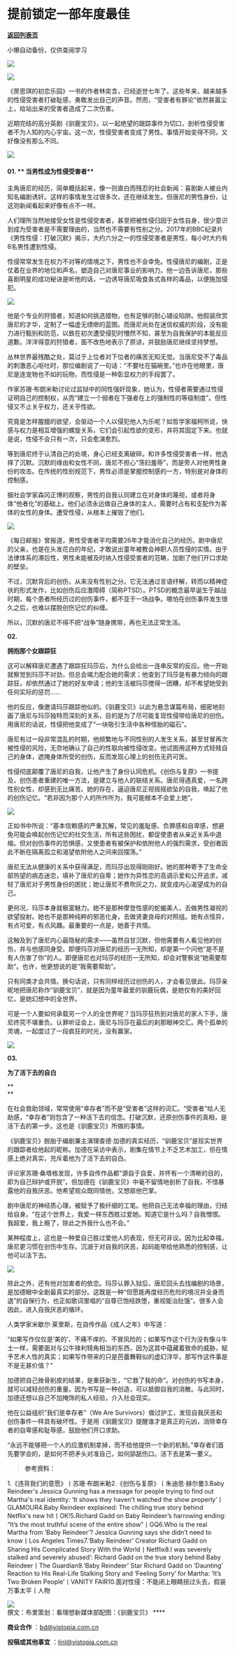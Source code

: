 # 提前锁定一部年度最佳

[**返回列表页**](/gzh/看理想)

小懒自动备份，仅供查阅学习

![](https://mmbiz.qpic.cn/mmbiz_png/aP7vrTpXJxRA0ViaNRqia18YGj5LgX4VSibTFXfBlkXZakYUA8yBkEQYYmpmDmxH0IZyeY4oUcOiabiaj1PywxF6StQ/640?wx_fmt=png)

![](https://mmbiz.qpic.cn/mmbiz_jpg/aP7vrTpXJxTNZoXd7yYSxygOFjspMS5qxO5A3pH8uictSwVouH3KWn7hCJ8vW97sCYwGTe6NwDb2l96A0cRSt7A/640?wx_fmt=jpeg&from;=appmsg)

  

《房思琪的初恋乐园》一书的作者林奕含，已经逝世七年了。这些年来，越来越多的性侵受害者打破耻感，勇敢发出自己的声音。然而，“受害者有罪论”依然甚嚣尘上，给站出来的受害者造成了二次伤害。

  

近期完结的高分英剧《驯鹿宝贝》，以一起绝望的跟踪事件为切口，剖析性侵受害者不为人知的内心宇宙。这一次，性侵受害者变成了男性。事情开始变得不同，又好像没有那么不同。

  

![](https://mmbiz.qpic.cn/mmbiz_png/aP7vrTpXJxRA0ViaNRqia18YGj5LgX4VSibyicaNpfZMjSJFGHr85glQV0UvxPDGJ30TMHYUPnUHgbYyqpCwF83EGw/640?wx_fmt=png)

  

####  **01.** ** **当男性成为性侵受害者****

  

主角唐尼的经历，简单概括起来，像一则直白而残忍的社会新闻：喜剧新人被业内知名编剧诱奸。这样的事情发生过很多次，还在继续发生。但唐尼的男性身份，让这则新闻看起来好像有点不一样。

  

人们理所当然地接受女性是性侵受害者，甚至把被性侵归因于女性自身，很少意识到成为受害者是不需要理由的，当然也不需要有性别之分。2017年的BBC纪录片《男性性侵：打破沉默》揭示，大约六分之一的性侵受害者是男性，每小时大约有8名男性遭到性侵。

  

性侵常常发生在权力不对等的情境之下，男性也不会幸免。性侵唐尼的编剧，正是仗着在业界的地位和声名，塑造自己对唐尼事业的影响力。他一边告诉唐尼，那些喜剧明星的成功秘诀是听他的话，一边诱导唐尼吸食各式各样的毒品，以便施加侵犯。

  

![](https://mmbiz.qpic.cn/mmbiz_jpg/aP7vrTpXJxTNZoXd7yYSxygOFjspMS5qReLfhRpTRMIz427yo8x7uibic5kGCF3DJwicpt3Laq0gu1DlXWQxbib6iaQ/640?wx_fmt=jpeg&from;=appmsg)

  

他是个专业的狩猎者，知道如何挑选猎物，也有足够的耐心铺设陷阱。他假装欣赏唐尼的才华，定制了一幅虚无缥缈的蓝图。而唐尼尚处在迷信权威的阶段，没有能力进行甄别和防范，以致在初次遭受侵犯时懵然不知，甚至为自我保护的本能反应道歉。洋洋得意的狩猎者，面不改色地表示了原谅，并鼓励唐尼继续坚持梦想。

  

丛林世界最残酷之处，莫过于上位者对下位者的痛苦无知无觉。当唐尼受不了毒品的刺激恶心呕吐时，那位编剧说了一句话：“不要吐在猫碗里。”也许在他眼里，唐尼是连宠物也不如的玩物，而性侵是一种彰显权力的手段罢了。

  

作家苏珊·布朗米勒讨论过监狱中的同性强奸现象，她认为，性侵者需要通过性侵证明自己的控制权，从而“建立一个弱者在下强者在上的强制性的等级制度”。但性侵又不止关乎权力，还关乎性欲。

  

究竟是怎样腥膻的欲望，会驱动一个人以侵犯他人为乐呢？如哲学家福柯所说，快感与权力是相互增强的螺旋关系，它们会引起性欲的变形，并将其固定下来。也就是说，性侵不会只有一次，只会愈演愈烈。

  

等到唐尼终于认清自己的处境，身心已经支离破碎。和许多性侵受害者一样，他选择了沉默。沉默的缘由和女性不同，唐尼不担心“荡妇羞辱”，而是旁人对他男性身份的攻击。在传统的性别规范下，男性必须是掌握控制感的一方，特别是对身体的控制感。

  

据社会学家森冈正博的观察，男性的自我认同建立在对身体的蔑视，或者将身体“他者化”的基础上。他们必须永远做自己身体的主人，需要时占有和支配作为客体的女性的身体。遭受性侵，从根本上摧毁了他们。

  

![](https://mmbiz.qpic.cn/mmbiz_jpg/aP7vrTpXJxTNZoXd7yYSxygOFjspMS5qImHmPyWbPpyhxSqYpaJVJYA7Ih84VwBcpcy4nkQE7eQde8EaHpqU3A/640?wx_fmt=jpeg&from;=appmsg)

  

《每日邮报》曾报道，男性受害者平均需要26年才能消化自己的经历。剧中唐尼的父亲，也是在头发花白的年纪，才敢说出童年被教会神职人员性侵的实情。由于法律体系的滞后性，男性未能被及时纳入性侵受害者的范畴，加剧了他们开口求助的壁垒。

  

不过，沉默背后的创伤，从来没有性别之分。它无法通过言语纾解，转而以精神症状的形式发作，比如创伤后应激障碍（简称PTSD）。PTSD的概念最早诞生于越战时期，每个患者所经历过的创伤事件，都不亚于一场战争。哪怕在创伤事件发生很久之后，也难以摆脱创伤记忆的纠缠。

  

所以，沉默的唐尼不得不把“战争”随身携带，再也无法正常生活。

  

 **02.**

 **拥抱那个女跟踪狂**

  

这可以解释唐尼遭遇了跟踪狂玛莎后，为什么会给出一连串反常的反应。他一开始就察觉到玛莎不对劲，但总会竭力配合她的需求；他查到了玛莎是有暴力倾向的跟踪狂，却依然通过了她的好友申请；他的生活被玛莎搅得一团糟，却不希望她受到任何实际的惩罚……

  

他的反应，像邀请玛莎跟踪他似的。《驯鹿宝贝》以此为悬念谋篇布局，细密地刻画了唐尼与玛莎独特而深刻的关系，目的是为了尽可能复现性侵带给唐尼的创伤。用唐尼的话说，性侵把他变成了“一块吸引生活中各种怪胎的磁石”。

  

唐尼有过一段非常混乱的时期，他频繁地与不同性别的人发生关系，甚至甘冒再次被性侵的风险，无奈地确认了自己的性取向被性侵改变。他试图用这种方式轻贱自己的身体，遮掩身体所受的创伤，反而发现心理上的创伤无药可医。

  

性侵彻底颠覆了唐尼的自我，让他产生了身份认同危机。《创伤与复原》一书提及，创伤患者重建的唯一方法，是建立与他人的联结关系。唐尼得遇真爱，一名跨性别女性，却感到无比痛苦。她的存在，逼迫唐尼正视摇摇欲坠的自我，唤起了他的创伤记忆。“若非因为那个人的所作所为，我可能根本不会爱上她”。

  

![](https://mmbiz.qpic.cn/mmbiz_jpg/aP7vrTpXJxTNZoXd7yYSxygOFjspMS5qA5JkIstAo330H9WcEIYvq5kXUakpDItPhe8VibKrRu8aPzF9Rttserw/640?wx_fmt=jpeg&from;=appmsg)

  

正如书中所说：“基本信赖感的严重瓦解，常见的羞耻感、负罪感和自卑感，想避免可能会唤起创伤记忆的社交生活，所有这些困扰，都促使患者从亲近关系中退缩。但对创伤事件的恐惧感，又使患者有被保护和依附他人的强烈需求，受创者因此不断在隔离孤立和渴望依附他人之间来回摆荡。”

  

唐尼无法从健康的关系中获得满足，而玛莎出现得刚刚好。她的那种寄予了生命全部热望的病态迷恋，填补了唐尼的自卑；她作为异性恋的高调示爱和公开追求，减轻了唐尼对于男性身份的困扰；她让唐尼不费吹灰之力，就变成内心渴望成为的自己。

  

更何况，玛莎本身就极富魅力。她不是那种摩登性感的蛇蝎美人，去做男性凝视的欲望投射。她也不是那种纯粹的邪恶化身，去做贤妻良母的对照组。她有点怪异，有点可爱，有点风趣。最重要的一点是，她善于共情。

  

这触及到了唐尼内心最隐秘的需求——虽然自甘沉默，但他需要有人看见他的创伤，并与他感同身受。即便玛莎对唐尼的经历一无所知，却是第一个问他“是不是有人伤害了你”的人。即便唐尼也对玛莎的经历一无所知，却会对警察说“她需要帮助”。也许，他更想说的是“我需要帮助”。

  

只有同类才会共情。换句话说，只有同样经历过创伤的人，才会看见彼此。玛莎亲昵地把唐尼称作“驯鹿宝贝”，就是因为童年最爱的驯鹿玩偶，是她仅有的美好回忆，是她幻想中的全世界。

  

可是一个人要如何承载另一个人的全世界呢？当玛莎狂热到对唐尼的家人下手，唐尼终究不堪重负。认罪听证会上，唐尼与玛莎在最后的刹那眼神交汇。两个孤单的灵魂，一起度过了一段疯狂的时光，没有赢家。

  

![](https://mmbiz.qpic.cn/mmbiz_jpg/aP7vrTpXJxTNZoXd7yYSxygOFjspMS5qS3icGTYDhYwDJcFH8HvvRhg1tLPuqG61ibP4MJBILkxy5yAXDNKy68Uw/640?wx_fmt=jpeg&from;=appmsg)

  

 **03.**

 **为了活下去的自白**

 **  
**

在社会救助领域，常常使用“幸存者”而不是“受害者”这样的词汇。“受害者”给人无助感，“幸存者”则包含了一种活下去的信念。打破沉默，还原创伤事件的真相，是活下去的第一步。这也是《驯鹿宝贝》所做的事情。

  

《驯鹿宝贝》脱胎于编剧兼主演理查德·加德的真实经历，“驯鹿宝贝”是现实世界的跟踪者给他起的昵称。加德在采访中表示，剧集在情节上不乏艺术加工，但在情感上绝对真实，充斥着他为了活下去的自白。

  

评论家苏珊·桑塔格发现，许多自传作品都“源自于自爱，并怀有一个清晰的目的，即为自己辩护或开脱”。但加德在《驯鹿宝贝》中毫不留情地剖析了自我，不惜暴露他的自我厌恶。他希望观众既同情他，又想扇他巴掌。

  

剧中唐尼的神经质心理，被赋予了极纤细的工笔。他把自己无法幸福的理由，归结给自身。“在这个世界上，我爱一样东西胜过爱她。知道它是什么吗？自我憎恨。我超爱，我上瘾了，除此之外我什么也不会。”

  

某种程度上，这也是一种爱自己胜过爱他人的表现，但无可非议。因为比起幸福，唐尼更习惯在创伤中生存。沉溺于对自我的厌恶，起码能带给他熟悉的控制感，让他可以活下去。

  

![](https://mmbiz.qpic.cn/mmbiz_jpg/aP7vrTpXJxTNZoXd7yYSxygOFjspMS5qF0MWNLk4IsAW6IRMiaPwszUjQ2MClBh1IL5eVT43gZC4gYUKHwgnplQ/640?wx_fmt=jpeg&from;=appmsg)

  

除此之外，还有他对加害者的依恋。玛莎认罪入狱后，唐尼回头去找编剧的场景，是加德眼中全剧最真实的部分。这既是一种“但愿能再度经历危险的境况并全身而退”的自保行为，也正如歌词里唱的“自尊已饱经跌堕，重视能治肚饿”。很多人会因此，进入自我厌恶的循环。

  

人类学家米歇尔·莱里斯，在自传作品《成人之年》中写道：

  

“如果写作仅仅是‘美的’、不痛不痒的、不冒风险的；如果写作这个行为没有像斗牛士一样，需要面对与公牛锋利犄角相当的东西，因为这其中蕴藏着致命的威胁，赋予艺术人性的真实；如果写作带来的只是芭蕾舞鞋似的虚幻浮华，那写作这件事是不是无甚价值？”

  

加德把自己挫骨削皮的结果，是重获新生，“它救了我的命”。对创伤的书写本身，就可以减轻创伤的重量。因为书写是一种创造，可以抵御自我的消散。与此同时，加德还想以自己不加掩饰的私人经验，介入社会现实。

  

他在公益组织“我们是幸存者”（We Are
Survivors）做过护工，发现自我厌恶和创伤事件一样具有破坏性。于是用《驯鹿宝贝》提醒谁才是真正的元凶，消除幸存者的自卑感和耻辱感，鼓励他们开口求助。

  

“永远不能够把一个人的应激机制拿掉，而不给他提供一个新的机制。”幸存者们首先要学会的，是如何不把矛头对准自己，如何舔舐伤口。活下去是第一要义。

  

>  **参考资料：**

1.《违背我们的意愿》丨苏珊·布朗米勒2.《创伤与复原》丨朱迪思·赫尔曼3.Baby Reindeer's Jessica Gunning has a
message for people trying to find out Martha's real identity: ‘It shows they
haven't watched the show properly’丨GLAMOUR4.Baby Reindeer explained: The
chilling true story behind Netflix's new hit丨OK!5.Richard Gadd on Baby
Reindeer’s harrowing ending: “It’s the most truthful scene of the entire
show”丨GQ6.Who is the real Martha from ‘Baby Reindeer’? Jessica Gunning says
she didn’t need to know丨Los Angeles Times7.‘Baby Reindeer’ Creator Richard
Gadd on Sharing His Complicated Story With the World丨Netflix8.I was severely
stalked and severely abused’: Richard Gadd on the true story behind Baby
Reindeer丨The Guardian9.‘Baby Reindeer’ Star Richard Gadd on ‘Daunting’
Reaction to His Real-Life Stalking Story and ‘Feeling Sorry’ for Martha: ‘It’s
Two Broken People’丨VANITY FAIR10.面对性侵：不能闭上眼睛扭过头去，假装万事太平丨人物  
  
![](https://mmbiz.qpic.cn/mmbiz_png/aP7vrTpXJxRA0ViaNRqia18YGj5LgX4VSibCtkY28xLiaOEanibJrx7E0bWiaH8tRc0WkaCZ35VoiabPsr0urCBdAzT9Q/640?wx_fmt=other&tp;=webp&wxfrom;=5&wx;_lazy=1&wx;_co=1)  
撰文：布里策划：看理想新媒体部配图：《驯鹿宝贝》 ****

 **商业合作** ：bd@vistopia.com.cn  

 **投稿或其他事宜** ：linl@vistopia.com.cn


